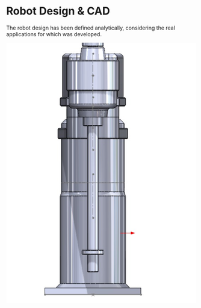 # Robot Design & CAD
The robot design has been defined analytically, considering the real applications for which was developed.
<p align="center">
  <img src="../Assets/side.jpeg" width:50% height:50%/>
</p>
